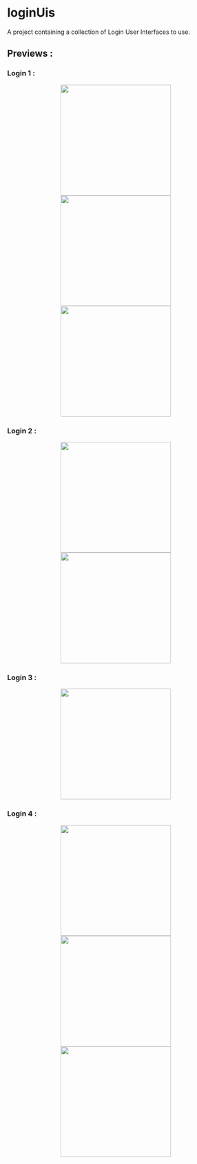 # loginUis

A project containing a collection of Login User Interfaces to use.

## Previews :

### Login 1 :
<p align="center">
  <img src="Screenshots/L1_1.png" width="256" hspace="4">
  <img src="Screenshots/L1_2.png" width="256" hspace="4">
  <img src="Screenshots/L1_3.png" width="256" hspace="4">
 
 ### Login 2 :
<p align="center">
  <img src="Screenshots/L2_1.png" width="256" hspace="4">
  <img src="Screenshots/L2_2.png" width="256" hspace="4">
 
 ### Login 3 :
<p align="center">
  <img src="Screenshots/L3_1.png" width="256" hspace="4">

 ### Login 4 :
<p align="center">
  <img src="Screenshots/L4_1.png" width="256" hspace="4">
  <img src="Screenshots/L4_2.png" width="256" hspace="4">
  <img src="Screenshots/L4_3.png" width="256" hspace="4">
  


